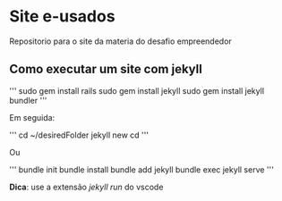 # Site e-usados

Repositorio para o site da materia do desafio empreendedor

## Como executar um site com jekyll

'''
sudo gem install rails
sudo gem install jekyll
sudo gem install jekyll bundler
'''

Em seguida:

'''
cd ~/desiredFolder
jekyll new <foldername>
cd <foldername>
'''

Ou

'''
bundle init
bundle install
bundle add jekyll
bundle exec jekyll serve
'''

**Dica**: use a extensão *jekyll run* do vscode